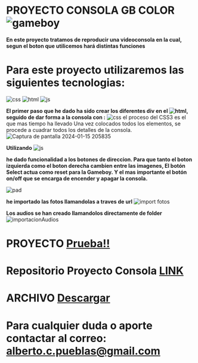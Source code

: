 # **PROYECTO CONSOLA GB COLOR** ![gameboy](https://github.com/AlbertoPueblas/Proyecto-Consola/assets/154467649/2237c0bb-5484-4224-9db6-e8ab382cb95b)
**En este proyecto tratamos de reproducir una videoconsola en la cual, segun el boton que utilicemos hará distintas funciones**
# Para este proyecto utilizaremos las siguientes tecnologias:
![css](https://img.shields.io/badge/CSS3-blue?logo=CSS3) ![html](https://img.shields.io/badge/html5-orange?logo=html5) ![js](https://img.shields.io/badge/JavaScript-yellow?logo=JavaScript)
 
**El primer paso que he dado ha sido crear los diferentes div en el ![html](https://img.shields.io/badge/html5-orange?logo=html5), 
seguido de dar forma a la consola con :** ![css](https://img.shields.io/badge/CSS3-blue?logo=CSS3)
el proceso del CSS3 es el que mas tiempo ha llevado
Una vez colocados todos los elementos, se procede a cuadrar todos los detalles de la consola.
![Captura de pantalla 2024-01-15 205835](https://github.com/AlbertoPueblas/Proyecto-Consola/assets/154467649/22884320-c885-4bdd-9f48-a435d304ef1e)

**Utilizando** ![js](https://img.shields.io/badge/JavaScript-yellow?logo=JavaScript) 

**he dado funcionalidad a los botones de direccion. Para que tanto el boton izquierda como el boton derecha cambien entre las imagenes,
El botón Select actua como reset para la Gameboy. Y el mas importante el botón on/off que se encarga de encender y apagar la consola.**

![pad](https://github.com/AlbertoPueblas/Proyecto-Consola/assets/154467649/e5f08e17-ce7d-46d8-a592-fe10f6af78a7)

**he importado las fotos llamandolas a traves de url** ![import fotos](https://github.com/AlbertoPueblas/Proyecto-Consola/assets/154467649/ac8ede7d-6de0-4010-8bda-1349e11df5cc)

**Los audios se han creado llamandolos directamente de folder** ![importacionAudios](https://github.com/AlbertoPueblas/Proyecto-Consola/assets/154467649/8d7a5946-8ec2-4812-9ad3-030b17daa27b)

# **PROYECTO**  [Prueba!!](https://albertopueblas.github.io/Proyecto-Consola/)
 # **Repositorio Proyecto Consola**  [LINK](https://github.com/AlbertoPueblas/Proyecto-Consola)
 # **ARCHIVO** [Descargar](https://github.com/AlbertoPueblas/Proyecto-Consola/releases/tag/Demo)

# Para cualquier duda o aporte contactar al correo:  alberto.c.pueblas@gmail.com


